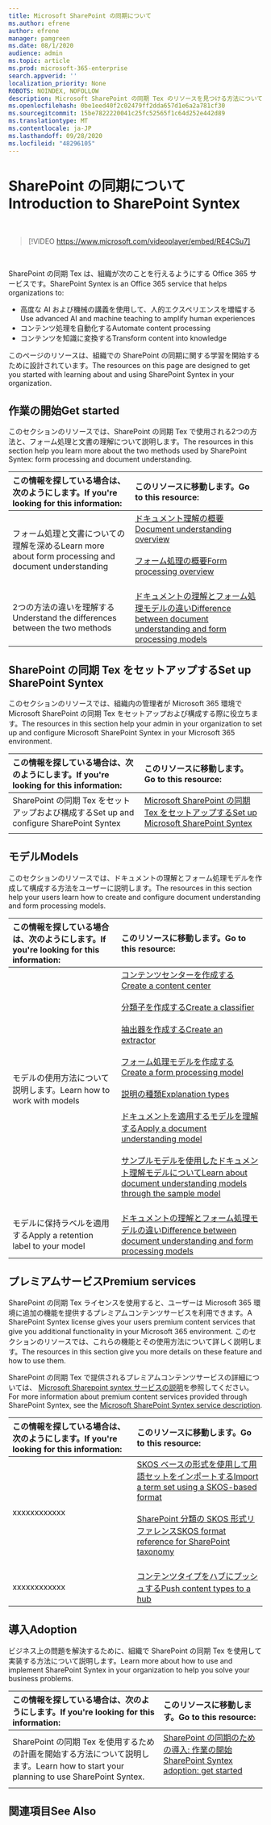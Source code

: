 ```yaml
---
title: Microsoft SharePoint の同期について
ms.author: efrene
author: efrene
manager: pamgreen
ms.date: 08/1/2020
audience: admin
ms.topic: article
ms.prod: microsoft-365-enterprise
search.appverid: ''
localization_priority: None
ROBOTS: NOINDEX, NOFOLLOW
description: Microsoft SharePoint の同期 Tex のリソースを見つける方法について説明します。
ms.openlocfilehash: 0be1eed40f2c02479ff2dda657d1e6a2a781cf30
ms.sourcegitcommit: 15be7822220041c25fc52565f1c64d252e442d89
ms.translationtype: MT
ms.contentlocale: ja-JP
ms.lasthandoff: 09/28/2020
ms.locfileid: "48296105"
---
```

# <a name="introduction-to-sharepoint-syntex"></a><span data-ttu-id="ca933-103">SharePoint の同期について</span><span class="sxs-lookup"><span data-stu-id="ca933-103">Introduction to SharePoint Syntex</span></span>


</br>

> [!VIDEO https://www.microsoft.com/videoplayer/embed/RE4CSu7] 

</br>

<span data-ttu-id="ca933-104">SharePoint の同期 Tex は、組織が次のことを行えるようにする Office 365 サービスです。</span><span class="sxs-lookup"><span data-stu-id="ca933-104">SharePoint Syntex is an Office 365 service that helps organizations to:</span></span>

- <span data-ttu-id="ca933-105">高度な AI および機械の講義を使用して、人的エクスペリエンスを増幅する</span><span class="sxs-lookup"><span data-stu-id="ca933-105">Use advanced AI and machine teaching to amplify human experiences</span></span>
- <span data-ttu-id="ca933-106">コンテンツ処理を自動化する</span><span class="sxs-lookup"><span data-stu-id="ca933-106">Automate content processing</span></span>
- <span data-ttu-id="ca933-107">コンテンツを知識に変換する</span><span class="sxs-lookup"><span data-stu-id="ca933-107">Transform content into knowledge</span></span>

<span data-ttu-id="ca933-108">このページのリソースは、組織での SharePoint の同期に関する学習を開始するために設計されています。</span><span class="sxs-lookup"><span data-stu-id="ca933-108">The resources on this page are designed to get you started with learning about and using SharePoint Syntex in your organization.</span></span>

## <a name="get-started"></a><span data-ttu-id="ca933-109">作業の開始</span><span class="sxs-lookup"><span data-stu-id="ca933-109">Get started</span></span>

<span data-ttu-id="ca933-110">このセクションのリソースでは、SharePoint の同期 Tex で使用される2つの方法と、フォーム処理と文書の理解について説明します。</span><span class="sxs-lookup"><span data-stu-id="ca933-110">The resources in this section help you learn more about the two methods used by SharePoint Syntex: form processing and document understanding.</span></span>

|<span data-ttu-id="ca933-111">**この情報を探している場合は、次のようにします。**</span><span class="sxs-lookup"><span data-stu-id="ca933-111">**If you're looking for this information:**</span></span>|<span data-ttu-id="ca933-112">**このリソースに移動します。**</span><span class="sxs-lookup"><span data-stu-id="ca933-112">**Go to this resource:**</span></span>|
|:-----|:-----|
|<span data-ttu-id="ca933-113">フォーム処理と文書についての理解を深める</span><span class="sxs-lookup"><span data-stu-id="ca933-113">Learn more about form processing and document understanding</span></span>|[<span data-ttu-id="ca933-114">ドキュメント理解の概要</span><span class="sxs-lookup"><span data-stu-id="ca933-114">Document understanding overview</span></span>](https://docs.microsoft.com/microsoft-365/contentunderstanding/document-understanding-overview)<br><br>[<span data-ttu-id="ca933-115">フォーム処理の概要</span><span class="sxs-lookup"><span data-stu-id="ca933-115">Form processing overview</span></span>](https://docs.microsoft.com/microsoft-365/contentunderstanding/form-processing-overview)<br><br>|
|<span data-ttu-id="ca933-116">2つの方法の違いを理解する</span><span class="sxs-lookup"><span data-stu-id="ca933-116">Understand the differences between the two methods</span></span>|[<span data-ttu-id="ca933-117">ドキュメントの理解とフォーム処理モデルの違い</span><span class="sxs-lookup"><span data-stu-id="ca933-117">Difference between document understanding and form processing models</span></span>](/https://docs.microsoft.com/microsoft-365/contentunderstanding/difference-between-document-understanding-and-form-processing-model)|

  
## <a name="set-up-sharepoint-syntex"></a><span data-ttu-id="ca933-118">SharePoint の同期 Tex をセットアップする</span><span class="sxs-lookup"><span data-stu-id="ca933-118">Set up SharePoint Syntex</span></span>

<span data-ttu-id="ca933-119">このセクションのリソースでは、組織内の管理者が Microsoft 365 環境で Microsoft SharePoint の同期 Tex をセットアップおよび構成する際に役立ちます。</span><span class="sxs-lookup"><span data-stu-id="ca933-119">The resources in this section help your admin in your organization to set up and configure Microsoft SharePoint Syntex in your Microsoft 365 environment.</span></span>

|<span data-ttu-id="ca933-120">**この情報を探している場合は、次のようにします。**</span><span class="sxs-lookup"><span data-stu-id="ca933-120">**If you're looking for this information:**</span></span>|<span data-ttu-id="ca933-121">**このリソースに移動します。**</span><span class="sxs-lookup"><span data-stu-id="ca933-121">**Go to this resource:**</span></span>|
|:-----|:-----|
|<span data-ttu-id="ca933-122">SharePoint の同期 Tex をセットアップおよび構成する</span><span class="sxs-lookup"><span data-stu-id="ca933-122">Set up and configure SharePoint Syntex</span></span>|[<span data-ttu-id="ca933-123">Microsoft SharePoint の同期 Tex をセットアップする</span><span class="sxs-lookup"><span data-stu-id="ca933-123">Set up Microsoft SharePoint Syntex</span></span>](https://docs.microsoft.com/microsoft-365/contentunderstanding/set-up-content-understanding)|
|||
 
## <a name="models"></a><span data-ttu-id="ca933-124">モデル</span><span class="sxs-lookup"><span data-stu-id="ca933-124">Models</span></span>

<span data-ttu-id="ca933-125">このセクションのリソースでは、ドキュメントの理解とフォーム処理モデルを作成して構成する方法をユーザーに説明します。</span><span class="sxs-lookup"><span data-stu-id="ca933-125">The resources in this section help your users learn how to create and configure document understanding and form processing models.</span></span>

|<span data-ttu-id="ca933-126">**この情報を探している場合は、次のようにします。**</span><span class="sxs-lookup"><span data-stu-id="ca933-126">**If you're looking for this information:**</span></span>|<span data-ttu-id="ca933-127">**このリソースに移動します。**</span><span class="sxs-lookup"><span data-stu-id="ca933-127">**Go to this resource:**</span></span>|
|:-----|:-----|
|<span data-ttu-id="ca933-128">モデルの使用方法について説明します。</span><span class="sxs-lookup"><span data-stu-id="ca933-128">Learn how to work with models</span></span>|[<span data-ttu-id="ca933-129">コンテンツセンターを作成する</span><span class="sxs-lookup"><span data-stu-id="ca933-129">Create a content center</span></span>](https://docs.microsoft.com/microsoft-365/contentunderstanding/create-a-content-center)<br><br>[<span data-ttu-id="ca933-130">分類子を作成する</span><span class="sxs-lookup"><span data-stu-id="ca933-130">Create a classifier</span></span>](https://docs.microsoft.com/microsoft-365/contentunderstanding/create-a-classifier)<br><br>[<span data-ttu-id="ca933-131">抽出器を作成する</span><span class="sxs-lookup"><span data-stu-id="ca933-131">Create an extractor</span></span>](https://docs.microsoft.com/microsoft-365/contentunderstanding/create-an-extractor)<br><br>[<span data-ttu-id="ca933-132">フォーム処理モデルを作成する</span><span class="sxs-lookup"><span data-stu-id="ca933-132">Create a form processing model</span></span>](https://docs.microsoft.com/microsoft-365/contentunderstanding/create-a-form-processing-model)<br><br>[<span data-ttu-id="ca933-133">説明の種類</span><span class="sxs-lookup"><span data-stu-id="ca933-133">Explanation types</span></span>](https://docs.microsoft.com/microsoft-365/contentunderstanding/form-processing-overview)<br><br>[<span data-ttu-id="ca933-134">ドキュメントを適用するモデルを理解する</span><span class="sxs-lookup"><span data-stu-id="ca933-134">Apply a document understanding model</span></span>](https://docs.microsoft.com/microsoft-365/contentunderstanding/apply-a-model)<br><br>[<span data-ttu-id="ca933-135">サンプルモデルを使用したドキュメント理解モデルについて</span><span class="sxs-lookup"><span data-stu-id="ca933-135">Learn about document understanding models through the sample model</span></span>](https://docs.microsoft.com/microsoft-365/contentunderstanding/learn-about-document-understanding-models-through-the-sample-model)<br><br>|
|<span data-ttu-id="ca933-136">モデルに保持ラベルを適用する</span><span class="sxs-lookup"><span data-stu-id="ca933-136">Apply a retention label to your model</span></span>|[<span data-ttu-id="ca933-137">ドキュメントの理解とフォーム処理モデルの違い</span><span class="sxs-lookup"><span data-stu-id="ca933-137">Difference between document understanding and form processing models</span></span>](/https://docs.microsoft.com/microsoft-365/contentunderstanding/difference-between-document-understanding-and-form-processing-model)|




## <a name="premium-services"></a><span data-ttu-id="ca933-138">プレミアムサービス</span><span class="sxs-lookup"><span data-stu-id="ca933-138">Premium services</span></span>

<span data-ttu-id="ca933-139">SharePoint の同期 Tex ライセンスを使用すると、ユーザーは Microsoft 365 環境に追加の機能を提供するプレミアムコンテンツサービスを利用できます。</span><span class="sxs-lookup"><span data-stu-id="ca933-139">A SharePoint Syntex license gives your users premium content services that give you additional functionality in your Microsoft 365 environment.</span></span> <span data-ttu-id="ca933-140">このセクションのリソースでは、これらの機能とその使用方法について詳しく説明します。</span><span class="sxs-lookup"><span data-stu-id="ca933-140">The resources in this section give you more details on these feature and how to use them.</span></span>

<span data-ttu-id="ca933-141">SharePoint の同期 Tex で提供されるプレミアムコンテンツサービスの詳細については、 [Microsoft Sharepoint syntex サービスの説明]()を参照してください。</span><span class="sxs-lookup"><span data-stu-id="ca933-141">For more information about premium content services provided through SharePoint Syntex, see the [Microsoft SharePoint Syntex service description]().</span></span> 


|<span data-ttu-id="ca933-142">**この情報を探している場合は、次のようにします。**</span><span class="sxs-lookup"><span data-stu-id="ca933-142">**If you're looking for this information:**</span></span>|<span data-ttu-id="ca933-143">**このリソースに移動します。**</span><span class="sxs-lookup"><span data-stu-id="ca933-143">**Go to this resource:**</span></span>|
|:-----|:-----|
|<span data-ttu-id="ca933-144">xxxxxx</span><span class="sxs-lookup"><span data-stu-id="ca933-144">xxxxxx</span></span>|[<span data-ttu-id="ca933-145">SKOS ベースの形式を使用して用語セットをインポートする</span><span class="sxs-lookup"><span data-stu-id="ca933-145">Import a term set using a SKOS-based format</span></span>](https://docs.microsoft.com/microsoft-365/contentunderstanding/import-term-set-skos)<br><br>[<span data-ttu-id="ca933-146">SharePoint 分類の SKOS 形式リファレンス</span><span class="sxs-lookup"><span data-stu-id="ca933-146">SKOS format reference for SharePoint taxonomy</span></span>](https://docs.microsoft.com/microsoft-365/contentunderstanding/skos-format-reference)<br><br>|
|<span data-ttu-id="ca933-147">xxxxxx</span><span class="sxs-lookup"><span data-stu-id="ca933-147">xxxxxx</span></span>|[<span data-ttu-id="ca933-148">コンテンツタイプをハブにプッシュする</span><span class="sxs-lookup"><span data-stu-id="ca933-148">Push content types to a hub</span></span>](https://docs.microsoft.com/microsoft-365/contentunderstanding/push-content-type-to-hub)|

## <a name="adoption"></a><span data-ttu-id="ca933-149">導入</span><span class="sxs-lookup"><span data-stu-id="ca933-149">Adoption</span></span>

<span data-ttu-id="ca933-150">ビジネス上の問題を解決するために、組織で SharePoint の同期 Tex を使用して実装する方法について説明します。</span><span class="sxs-lookup"><span data-stu-id="ca933-150">Learn more about how to use and implement SharePoint Syntex in your organization to help you solve your business problems.</span></span>

|<span data-ttu-id="ca933-151">**この情報を探している場合は、次のようにします。**</span><span class="sxs-lookup"><span data-stu-id="ca933-151">**If you're looking for this information:**</span></span>|<span data-ttu-id="ca933-152">**このリソースに移動します。**</span><span class="sxs-lookup"><span data-stu-id="ca933-152">**Go to this resource:**</span></span>|
|:-----|:-----|
|<span data-ttu-id="ca933-153">SharePoint の同期 Tex を使用するための計画を開始する方法について説明します。</span><span class="sxs-lookup"><span data-stu-id="ca933-153">Learn how to start your planning to use SharePoint Syntex.</span></span> |[<span data-ttu-id="ca933-154">SharePoint の同期のための導入: 作業の開始</span><span class="sxs-lookup"><span data-stu-id="ca933-154">SharePoint Syntex adoption: get started</span></span>](https://docs.microsoft.com/microsoft-365/contentunderstanding/adoption-getstarted)<br><br>|


## <a name="see-also"></a><span data-ttu-id="ca933-155">関連項目</span><span class="sxs-lookup"><span data-stu-id="ca933-155">See Also</span></span>




